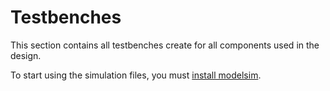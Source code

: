 # Testbenches

This section contains all testbenches create for all components used in the design.

To start using the simulation files, you must [install modelsim](https://github.com/rafafigueredoviana/RISCV_MCU_CYCLONEV/wiki/Install-Modelsim-in-x64-systems:).
